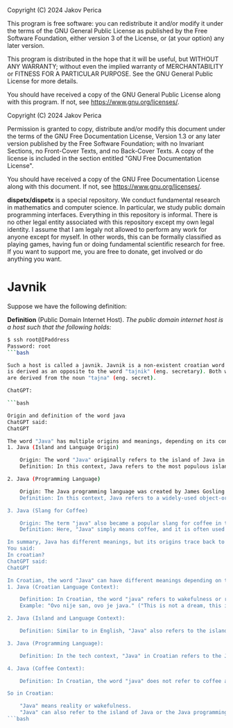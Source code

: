 Copyright (C) 2024 Jakov Perica

This program is free software: you can redistribute it and/or modify
it under the terms of the GNU General Public License as published by
the Free Software Foundation, either version 3 of the License, or
(at your option) any later version.

This program is distributed in the hope that it will be useful,
but WITHOUT ANY WARRANTY; without even the implied warranty of
MERCHANTABILITY or FITNESS FOR A PARTICULAR PURPOSE. See the
GNU General Public License for more details.

You should have received a copy of the GNU General Public License
along with this program. If not, see <https://www.gnu.org/licenses/>.

Copyright (C) 2024 Jakov Perica

Permission is granted to copy, distribute and/or modify this document
under the terms of the GNU Free Documentation License, Version 1.3 or
any later version published by the Free Software Foundation; with no
Invariant Sections, no Front-Cover Texts, and no Back-Cover Texts.
A copy of the license is included in the section entitled "GNU Free
Documentation License".

You should have received a copy of the GNU Free Documentation License
along with this document. If not, see <https://www.gnu.org/licenses/>.

**dispetx/dispetx** is a special repository. We conduct fundamental research
in mathematics and computer science. In particular, we study public domain
programming interfaces. Everything in this repository is informal. There is
no other legal entity associated with this repository except my own legal
identity. I assume that I am legaly not allowed to perform any work for anyone
except for myself. In other words, this can be formally classified as playing
games, having fun or doing fundamental scientific research for free.
If you want to support me, you are free to donate, get involved or do anything
you want.

# Javnik

Suppose we have the following definition:

**Definition** (Public Domain Internet Host). *The public domain internet host
is a host such that the following holds:*

```bash
$ ssh root@IPaddress
Password: root
```bash

Such a host is called a javnik. Javnik is a non-existent croatian word which
is derived as an opposite to the word "tajnik" (eng. secretary). Both words
are derived from the noun "tajna" (eng. secret). 

ChatGPT:

```bash

Origin and definition of the word java
ChatGPT said:
ChatGPT

The word "Java" has multiple origins and meanings, depending on its context. Here are the key points:
1. Java (Island and Language Origin)

    Origin: The word "Java" originally refers to the island of Java in Indonesia, which has been known by that name for centuries. The name "Java" may have originated from the Sanskrit word "yava" (which means "barley" or "grain"), possibly because the island was famous for its agricultural richness.
    Definition: In this context, Java refers to the most populous island in Indonesia, a historically significant and culturally rich area. It has been a central location for ancient kingdoms, colonial occupation, and modern political and economic development.

2. Java (Programming Language)

    Origin: The Java programming language was created by James Gosling and his team at Sun Microsystems in the early 1990s. Initially, the project was called "Oak" (after a tree outside Gosling's office), but due to trademark issues, it was renamed "Java." The team chose "Java" as a name after Java coffee, which was known for its energizing qualities. This was a nod to the dynamic and powerful nature of the new programming language.
    Definition: In this context, Java refers to a widely-used object-oriented programming language known for its portability, security, and scalability. It is often used for building web applications, mobile apps (particularly on Android), and enterprise software.

3. Java (Slang for Coffee)

    Origin: The term "java" also became a popular slang for coffee in the United States, stemming from the association with the island of Java, which was a major exporter of coffee beans.
    Definition: Here, "Java" simply means coffee, and it is often used in casual conversation to refer to a cup of coffee.

In summary, Java has different meanings, but its origins trace back to the Indonesian island, from which the name has spread to both the tech world and everyday language (through coffee).
You said:
In croatian?
ChatGPT said:
ChatGPT

In Croatian, the word "Java" can have different meanings depending on the context, much like in English. Here are the relevant meanings:
1. Java (Croatian Language Context):

    Definition: In Croatian, the word "java" refers to wakefulness or reality (as opposed to dreaming). It is used to describe the state of being awake and conscious. This meaning is related to the term for real life or something experienced outside of dreams.
    Example: "Ovo nije san, ovo je java." ("This is not a dream, this is reality.")

2. Java (Island and Language Context):

    Definition: Similar to in English, "Java" also refers to the island of Java in Indonesia in Croatian, with the same historical and geographical significance.

3. Java (Programming Language):

    Definition: In the tech context, "Java" in Croatian refers to the Java programming language just as it does in English, used for software development. The term is untranslated in this context.

4. Java (Coffee Context):

    Definition: In Croatian, the word "java" does not refer to coffee as it does in English. However, "kava" is the Croatian word for coffee, which sounds somewhat similar.

So in Croatian:

    "Java" means reality or wakefulness.
    "Java" can also refer to the island of Java or the Java programming language, depending on the context.
```bash

